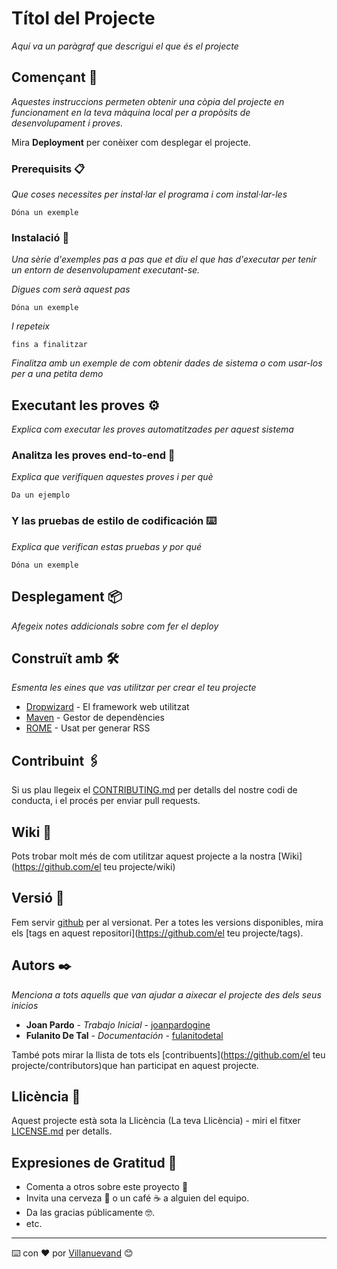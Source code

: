 # Títol del Projecte

_Aquí va un paràgraf que descrigui el que és el projecte_

## Començant 🚀

_Aquestes instruccions permeten obtenir una còpia del projecte en funcionament en la teva màquina local per a propòsits de desenvolupament i proves._

Mira **Deployment** per conèixer com desplegar el projecte.


### Prerequisits 📋

_Que coses necessites per instal·lar el programa i com instal·lar-les_

```
Dóna un exemple
```

### Instalació 🔧

_Una sèrie d'exemples pas a pas que et diu el que has d'executar per tenir un entorn de desenvolupament executant-se._

_Digues com serà aquest pas_

```
Dóna un exemple
```

_I repeteix_

```
fins a finalitzar
```

_Finalitza amb un exemple de com obtenir dades de sistema o com usar-los per a una petita demo_

## Executant les proves ⚙️

_Explica com executar les proves automatitzades per aquest sistema_

### Analitza les proves end-to-end 🔩

_Explica que verifiquen aquestes proves i per què_

```
Da un ejemplo
```

### Y las pruebas de estilo de codificación ⌨️

_Explica que verifican estas pruebas y por qué_

```
Dóna un exemple
```

## Desplegament 📦

_Afegeix notes addicionals sobre com fer el deploy_

## Construït amb 🛠️

_Esmenta les eines que vas utilitzar per crear el teu projecte_

* [Dropwizard](http://www.dropwizard.io/1.0.2/docs/) - El framework web utilitzat
* [Maven](https://maven.apache.org/) - Gestor de dependències
* [ROME](https://rometools.github.io/rome/) - Usat per generar RSS

## Contribuint 🖇️

Si us plau llegeix el [CONTRIBUTING.md](https://gist.github.com/joanpardogine/xxxxxx) per detalls del nostre codi de conducta, i el procés per enviar pull requests.

## Wiki 📖

Pots trobar molt més de com utilitzar aquest projecte a la nostra [Wiki](https://github.com/el teu projecte/wiki)

## Versió 📌

Fem servir [github](http://guthub.com/) per al versionat. Per a totes les versions disponibles, mira els [tags en aquest repositori](https://github.com/el teu projecte/tags).

## Autors ✒️

_Menciona a tots aquells que van ajudar a aixecar el projecte des dels seus inicios_

* **Joan Pardo** - *Trabajo Inicial* - [joanpardogine](https://github.com/joanpardogine)
* **Fulanito De Tal** - *Documentación* - [fulanitodetal](#fulanito-de-tal)

També pots mirar la llista de tots els [contribuents](https://github.com/el teu projecte/contributors)que han participat en aquest projecte.

## Llicència 📄

Aquest projecte està sota la Llicència (La teva Llicència) - miri el fitxer [LICENSE.md](LICENSE.md) per detalls.

## Expresiones de Gratitud 🎁

* Comenta a otros sobre este proyecto 📢
* Invita una cerveza 🍺 o un café ☕ a alguien del equipo. 
* Da las gracias públicamente 🤓.
* etc.



---
⌨️ con ❤️ por [Villanuevand](https://github.com/Villanuevand) 😊

